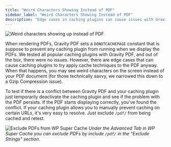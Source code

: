```yaml
---
title: "Weird Characters Showing Instead of PDF"
sidebar_label: "Weird Characters Showing Instead of PDF"
description: "Edge cases in caching plugins can cause issues with Gravity PDF. When that happens you may see weird characters on the screen instead of your PDF."
---
```


![Weird characters showing up instead of PDF](https://resources.gravitypdf.com/uploads/2016/05/gzip-display-issue.png)

When rendering PDFs, Gravity PDF sets a `DONOTCACHEPAGE` constant that is suppose to prevent any caching plugin from running when we display the PDFs. We tested all popular caching plugins with Gravity PDF, and out of the box, there were no issues. However, there are edge cases that can cause caching plugins to try apply cache techniques to the PDF anyway. When that happens, you may see weird characters on the screen instead of your PDF document (for those technically savvy, we narrowed this down to a Gzip Compression issue).

To test if there is a conflict between Gravity PDF and your caching plugin just temporarily deactivate the caching plugin and see if the problem with the PDF persists. If the PDF starts displaying correctly, you've found the conflict. If your caching plugin allows you to manually prevent caching on certain URLs, it's very easy to resolve. Just exclude `/pdf/` from being cached and retest.

![Exclude PDFs from WP Super Cache](https://resources.gravitypdf.com/uploads/2016/05/wp-super-cache.png)
_Under the Advanced Tab in WP Super Cache you can exclude PDFs by include `/pdf/` in the "Exclude Strings" section._
